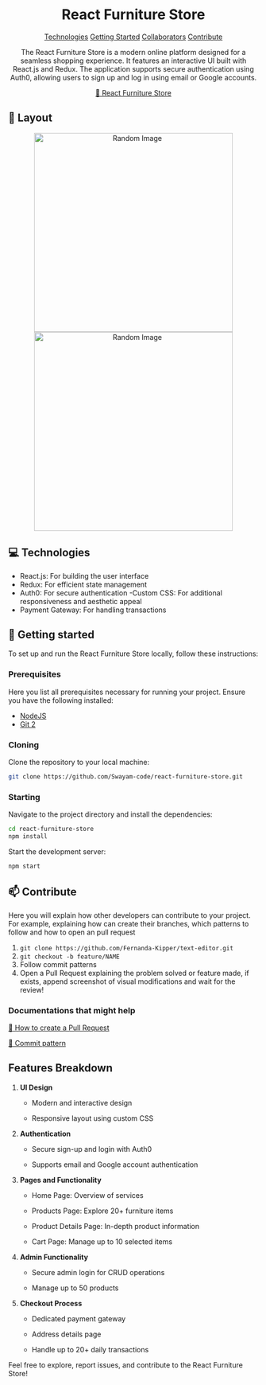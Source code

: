                   
 
<h1 align="center" style="font-weight: bold;">React Furniture Store</h1>

<p align="center">
<a href="#tech">Technologies</a>
<a href="#started">Getting Started</a>
<a href="#colab">Collaborators</a>
<a href="#contribute">Contribute</a> 
</p>


<p align="center">The React Furniture Store is a modern online platform designed for a seamless shopping experience. It features an interactive UI built with React.js and Redux. The application supports secure authentication using Auth0, allowing users to sign up and log in using email or Google accounts.</p>


<p align="center">
<a href="https://cozyspace.netlify.app/">📱 React Furniture Store</a>
</p>
 
<h2 id="layout">🎨 Layout</h2>

<p align="center">

<img src="https://source.unsplash.com/random" alt="Random Image" width="400px">
<img src="https://source.unsplash.com/random" alt="Random Image" width="400px">
</p>
 
<h2 id="technologies">💻 Technologies</h2>

- React.js: For building the user interface
- Redux: For efficient state management
- Auth0: For secure authentication
-Custom CSS: For additional responsiveness and aesthetic appeal
- Payment Gateway: For handling transactions
 
<h2 id="started">🚀 Getting started</h2>

To set up and run the React Furniture Store locally, follow these instructions:
 
<h3>Prerequisites</h3>

Here you list all prerequisites necessary for running your project. Ensure you have the following installed:

- [NodeJS](https://nodejs.org/en/download/prebuilt-installer)
- [Git 2](https://git-scm.com/downloads)
 
<h3>Cloning</h3>

Clone the repository to your local machine:

```bash
git clone https://github.com/Swayam-code/react-furniture-store.git

```
 
<h3>Starting</h3>

Navigate to the project directory and install the dependencies:

```bash
cd react-furniture-store
npm install

```
Start the development server:
```bash
npm start

```
 
<h2 id="contribute">📫 Contribute</h2>

Here you will explain how other developers can contribute to your project. For example, explaining how can create their branches, which patterns to follow and how to open an pull request

1. `git clone https://github.com/Fernanda-Kipper/text-editor.git`
2. `git checkout -b feature/NAME`
3. Follow commit patterns
4. Open a Pull Request explaining the problem solved or feature made, if exists, append screenshot of visual modifications and wait for the review!
 
<h3>Documentations that might help</h3>

[📝 How to create a Pull Request](https://www.atlassian.com/br/git/tutorials/making-a-pull-request)

[💾 Commit pattern](https://gist.github.com/joshbuchea/6f47e86d2510bce28f8e7f42ae84c716)

Features Breakdown
------------------

1.  **UI Design**
    
    *   Modern and interactive design
        
    *   Responsive layout using custom CSS
        
2.  **Authentication**
    
    *   Secure sign-up and login with Auth0
        
    *   Supports email and Google account authentication
        
3.  **Pages and Functionality**
    
    *   Home Page: Overview of services
        
    *   Products Page: Explore 20+ furniture items
        
    *   Product Details Page: In-depth product information
        
    *   Cart Page: Manage up to 10 selected items
        
4.  **Admin Functionality**
    
    *   Secure admin login for CRUD operations
        
    *   Manage up to 50 products
        
5.  **Checkout Process**
    
    *   Dedicated payment gateway
        
    *   Address details page
        
    *   Handle up to 20+ daily transactions
        

Feel free to explore, report issues, and contribute to the React Furniture Store!


